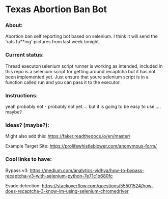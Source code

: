# Texas Abortion Ban Bot 
### About: 
Abortion ban self reporting bot based on selenium. I think it will send the 'rats fu**ing' pictures from last week tonight.  

### Current status: 
Thread executor/selenium script runner is working as intended, included in this repo is a selenium script for getting around recaptcha but it has not been implemented yet. Just ensure that youre selenium script is in a function called run and you can pass it to the executor. 

### Instructions: 
yeah probably not - probably not yet.... but it is going to be easy to use..... maybe?

### Ideas? (maybe?): 
Might also add this: 
https://faker.readthedocs.io/en/master/

Example Target Site: https://prolifewhistleblower.com/anonymous-form/

### Cool links to have:

Bypass v3: https://medium.com/analytics-vidhya/how-to-bypass-recaptcha-v3-with-selenium-python-7e71c1b680fc

Evade detection: https://stackoverflow.com/questions/55501524/how-does-recaptcha-3-know-im-using-selenium-chromedriver
